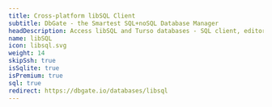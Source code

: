 ```yaml
---
title: Cross-platform libSQL Client
subtitle: DbGate - the Smartest SQL+noSQL Database Manager
headDescription: Access libSQL and Turso databases - SQL client, editor and database manager. Desktop app in Linux, Windows, MacOS and web app in Docker.
name: libSQL
icon: libsql.svg
weight: 14
skipSsh: true
isSqlite: true
isPremium: true
sql: true
redirect: https://dbgate.io/databases/libsql
---
```

